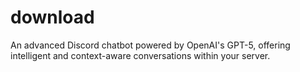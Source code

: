 # download
An advanced Discord chatbot powered by OpenAI's GPT-5, offering intelligent and context-aware conversations within your server.
